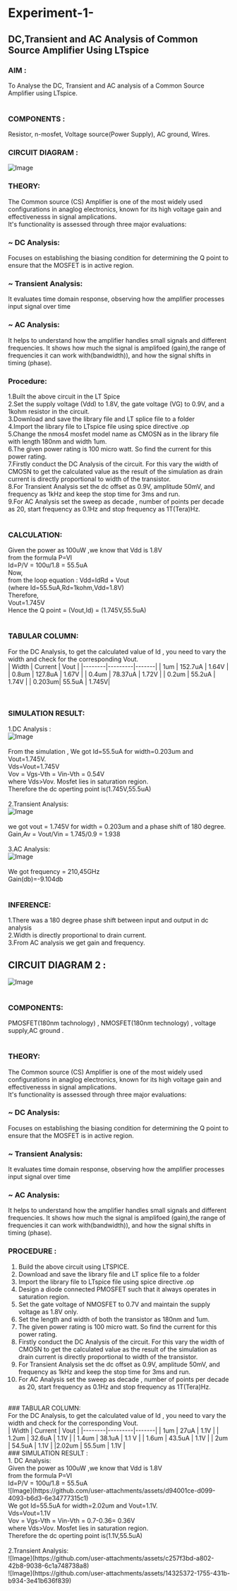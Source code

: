 # Experiment-1-
## DC,Transient and AC Analysis of Common Source Amplifier Using LTspice<br>
### AIM :<br>
To Analyse the DC, Transient and AC analysis of a Common Source Amplifier using LTspice.<br>
<br>
### COMPONENTS :<br>
Resistor, n-mosfet, Voltage source(Power Supply), AC ground, Wires.<br>
### CIRCUIT DIAGRAM : <br>
![Image](https://github.com/user-attachments/assets/af8c885c-20f9-44a9-8276-688cd0fecadf)
<br>
### THEORY:<br>
The Common source (CS) Amplifier is one of the most widely used configurations in anaglog electronics, known for its high voltage gain and effectivenesss in signal amplications.<br>
It's functionality is assessed through three major evaluations:<br>
### ~ DC Analysis:
Focuses on establishing the biasing condition for determining the Q point to ensure that the MOSFET is in active region.<br>
### ~ Transient Analysis:
It evaluates time domain response, observing how the amplifier processes input signal over time <br>
### ~ AC Analysis:
It helps to understand how the amplifier handles small signals and different frequencies. It shows how much the signal is amplifoed (gain),the range of frequencies it can work with(bandwidth)), and how the signal shifts in timing (phase).
<br>
### Procedure:<br>
1.Built the above circuit in the LT Spice <br>
2.Set the supply voltage (Vdd) to 1.8V, the gate voltage (VG) to 0.9V, and a 1kohm resistor in the circuit.<br>
3.Download and save the library file and LT splice file to a folder<br>
4.Import the library file to LTspice file using spice directive .op<br>
5.Change the nmos4 mosfet model name as CMOSN as in the library file with length 180nm and width 1um.<br>
6.The given power rating is 100 micro watt. So find the current for this power rating.<br>
7.Firstly conduct the DC Analysis of the circuit. For this vary the width of CMOSN to get the calculated value as the result of the simulation as drain current is directly proportional to width of the transistor.<br>
8.For Transient Analysis set the dc offset as 0.9V, amplitude 50mV, and frequency as 1kHz and keep the stop time for 3ms and run.<br>
9.For AC Analysis set the sweep as decade , number of points per decade as 20, start frequency as 0.1Hz and stop frequency as 1T(Tera)Hz.<br>
<br>
### CALCULATION:<br>
Given the power as 100uW ,we know that Vdd is 1.8V<br>
from the formula P=VI<br>
Id=P/V = 100u/1.8 = 55.5uA<br>
Now,<br>
from the loop equation : Vdd=IdRd + Vout<br>
(where Id=55.5uA,Rd=1kohm,Vdd=1.8V)<br>
Therefore,<br>
Vout=1.745V<br>
Hence the Q point = (Vout,Id) = (1.745V,55.5uA)<br>
<br>
### TABULAR COLUMN:<br>
For the DC Analysis, to get the calculated value of Id , you need to vary the width and check for the corresponding Vout.<br>
| Width  | Current | Vout  |
|--------|---------|-------|
| 1um    | 152.7uA | 1.64V |
| 0.8um  | 127.8uA | 1.67V |
| 0.4um  | 78.37uA | 1.72V |
| 0.2um  | 55.2uA  | 1.74V |
| 0.203um| 55.5uA  | 1.745V|

<br>

### SIMULATION RESULT:<br>
1.DC Analysis :<br>
![Image](https://github.com/user-attachments/assets/790c17a8-1d4a-403c-9d04-5dbb265bfa63)
<br>
<br>
From the simulation ,
We got Id=55.5uA for width=0.203um and Vout=1.745V.<br>
Vds=Vout=1.745V<br>
Vov = Vgs-Vth = Vin-Vth = 0.54V<br>
where Vds>Vov. Mosfet lies in saturation region.<br>
Therefore the dc operting point is(1.745V,55.5uA)<br>
<br>
2.Transient Analysis:<br>
![Image](https://github.com/user-attachments/assets/f49f7252-c005-4211-bf09-b73caa773b0f)<br>
<br>
we got vout = 1.745V for width = 0.203um and a phase shift of 180 degree.<br>
Gain,Av = Vout/Vin = 1.745/0.9 = 1.938<br>
<br>
3.AC Analysis:<br>
![Image](https://github.com/user-attachments/assets/739c5487-95f4-4c60-87ff-0efd50545589)<br>
<br>
We got frequency = 210,45GHz<br>
Gain(db)=-9.104db<br>
<br>
### INFERENCE:<br>
1.There was a 180 degree phase shift between input and output in dc analysis <br>
2.Width is directly proportional to drain current.<br>
3.From AC analysis we get gain and frequency.<br>
## CIRCUIT DIAGRAM 2 :<br>
![Image](https://github.com/user-attachments/assets/58a0291e-6700-47cd-8954-3add6af540a8)<br>
<br>
### COMPONENTS: <br>
PMOSFET(180nm tachnology) , NMOSFET(180nm technology) , voltage supply,AC ground .<br>
<br>
### THEORY:<br>
The Common source (CS) Amplifier is one of the most widely used configurations in anaglog electronics, known for its high voltage gain and effectivenesss in signal amplications.<br>
It's functionality is assessed through three major evaluations:<br>
### ~ DC Analysis:
Focuses on establishing the biasing condition for determining the Q point to ensure that the MOSFET is in active region.<br>
### ~ Transient Analysis:
It evaluates time domain response, observing how the amplifier processes input signal over time <br>
### ~ AC Analysis:
It helps to understand how the amplifier handles small signals and different frequencies. It shows how much the signal is amplifoed (gain),the range of frequencies it can work with(bandwidth)), and how the signal shifts in timing (phase).
<br>
### PROCEDURE :<br>
1. Build the above circuit using LTSPICE.<br>
2. Download and save the library file and LT splice file to a folder<br>
3. Import the library file to LTspice file using spice directive .op<br>
4. Design a diode connected PMOSFET such that it always operates in saturation region.<br>
5. Set the gate voltage of NMOSFET to 0.7V and maintain the supply voltage as 1.8V only.<br>
6. Set the length and width of both the transistor as 180nm and 1um.<br>
7. The given power rating is 100 micro watt. So find the current for this power rating.<br>
8. Firstly conduct the DC Analysis of the circuit. For this vary the width of CMOSN to get the calculated value as the result of the simulation as drain current is directly proportional to width of the transistor.<br>
9. For Transient Analysis set the dc offset as 0.9V, amplitude 50mV, and frequency as 1kHz and keep the stop time for 3ms and run.<br>
10. For AC Analysis set the sweep as decade , number of points per decade as 20, start frequency as 0.1Hz and stop frequency as 1T(Tera)Hz.<br>
<br>
### TABULAR COLUMN:<br>
For the DC Analysis, to get the calculated value of Id , you need to vary the width and check for the corresponding Vout.<br>
| Width  | Current | Vout  |
|--------|---------|-------|
| 1um    | 27uA    | 1.1V  |
| 1.2um  | 32.6uA  | 1.1V  |
| 1.4um  | 38.1uA  | 1.1 V |
| 1.6um  | 43.5uA  | 1.1V  | 
| 2um    | 54.5uA  | 1.1V  |
|2.02um  | 55.5um  | 1.1V  |
<br>
### SIMULATION RESULT :<br>
1. DC Analysis:<br>
Given the power as 100uW ,we know that Vdd is 1.8V<br>
from the formula P=VI<br>
Id=P/V = 100u/1.8 = 55.5uA<br>
![Image](https://github.com/user-attachments/assets/d94001ce-d099-4093-b6d3-6e34777315c1)<br>
We got Id=55.5uA for width=2.02um and Vout=1.1V.<br>
Vds=Vout=1.1V<br>
Vov = Vgs-Vth = Vin-Vth = 0.7-0.36= 0.36V<br>
where Vds>Vov. Mosfet lies in saturation region.<br>
Therefore the dc operting point is(1.1V,55.5uA)<br>
<br>
2.Transient Analysis:<br>
![Image](https://github.com/user-attachments/assets/c257f3bd-a802-42b8-9038-6c1a748738a8)
<br>
![Image](https://github.com/user-attachments/assets/14325372-1755-431b-b934-3e41b636f839)
